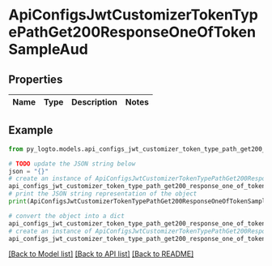 # ApiConfigsJwtCustomizerTokenTypePathGet200ResponseOneOfTokenSampleAud


## Properties

Name | Type | Description | Notes
------------ | ------------- | ------------- | -------------

## Example

```python
from py_logto.models.api_configs_jwt_customizer_token_type_path_get200_response_one_of_token_sample_aud import ApiConfigsJwtCustomizerTokenTypePathGet200ResponseOneOfTokenSampleAud

# TODO update the JSON string below
json = "{}"
# create an instance of ApiConfigsJwtCustomizerTokenTypePathGet200ResponseOneOfTokenSampleAud from a JSON string
api_configs_jwt_customizer_token_type_path_get200_response_one_of_token_sample_aud_instance = ApiConfigsJwtCustomizerTokenTypePathGet200ResponseOneOfTokenSampleAud.from_json(json)
# print the JSON string representation of the object
print(ApiConfigsJwtCustomizerTokenTypePathGet200ResponseOneOfTokenSampleAud.to_json())

# convert the object into a dict
api_configs_jwt_customizer_token_type_path_get200_response_one_of_token_sample_aud_dict = api_configs_jwt_customizer_token_type_path_get200_response_one_of_token_sample_aud_instance.to_dict()
# create an instance of ApiConfigsJwtCustomizerTokenTypePathGet200ResponseOneOfTokenSampleAud from a dict
api_configs_jwt_customizer_token_type_path_get200_response_one_of_token_sample_aud_from_dict = ApiConfigsJwtCustomizerTokenTypePathGet200ResponseOneOfTokenSampleAud.from_dict(api_configs_jwt_customizer_token_type_path_get200_response_one_of_token_sample_aud_dict)
```
[[Back to Model list]](../README.md#documentation-for-models) [[Back to API list]](../README.md#documentation-for-api-endpoints) [[Back to README]](../README.md)


